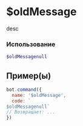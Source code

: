 # $oldMessage
desc
### Использование
```php
$oldMessagenull
```

## Пример(ы)

```javascript
bot.command({
  name: '$oldMessage',
  code: `
$oldMessagenull`
// Возвращает: ...
})
```